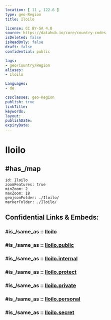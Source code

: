 ```yaml
---
location: [ 11 , 122.6 ] 
type: geo-Region
title: Iloilo

license: CC BY-SA 4.0
source: https://datahub.io/core/country-codes
isDeleted: false
isReadOnly: false
draft: false
confidential: public

tags:
- geo/Country/Region
aliases:
- Iloilo

Languages:
- de

cssclasses: geo-Region
publish: true
linkTitle: 
keywords: 
layout: 
publishDate: 
expiryDate: 
---
```


# Iloilo

## #has_/map 

```leaflet
id: Iloilo
zoomFeatures: true 
minZoom: 2 
maxZoom: 18
geojsonFolder: ./Iloilo/
markerFolder: ./Iloilo/
```


## Confidential Links & Embeds: 

### #is_/same_as :: [Iloilo](/_Standards/Earth/Continent/Asia/Asia~South~East/Malay_Archipelago/Philippines/Regions~Philippines/Iloilo.md) 

### #is_/same_as :: [Iloilo.public](/_public/Earth/Continent/Asia/Asia~South~East/Malay_Archipelago/Philippines/Regions~Philippines/Iloilo.public.md) 

### #is_/same_as :: [Iloilo.internal](/_internal/Earth/Continent/Asia/Asia~South~East/Malay_Archipelago/Philippines/Regions~Philippines/Iloilo.internal.md) 

### #is_/same_as :: [Iloilo.protect](/_protect/Earth/Continent/Asia/Asia~South~East/Malay_Archipelago/Philippines/Regions~Philippines/Iloilo.protect.md) 

### #is_/same_as :: [Iloilo.private](/_private/Earth/Continent/Asia/Asia~South~East/Malay_Archipelago/Philippines/Regions~Philippines/Iloilo.private.md) 

### #is_/same_as :: [Iloilo.personal](/_personal/Earth/Continent/Asia/Asia~South~East/Malay_Archipelago/Philippines/Regions~Philippines/Iloilo.personal.md) 

### #is_/same_as :: [Iloilo.secret](/_secret/Earth/Continent/Asia/Asia~South~East/Malay_Archipelago/Philippines/Regions~Philippines/Iloilo.secret.md)

